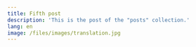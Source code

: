 ```yaml
---
title: Fifth post
description: 'This is the post of the "posts" collection.'
lang: en
image: /files/images/translation.jpg
---
```



